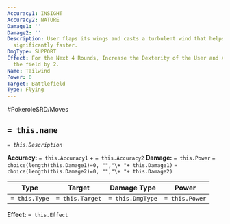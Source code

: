```yaml
---
Accuracy1: INSIGHT
Accuracy2: NATURE
Damage1: ''
Damage2: ''
Description: User flaps its wings and casts a turbulent wind that helps the team move
  significantly faster.
DmgType: SUPPORT
Effect: For the Next 4 Rounds, Increase the Dexterity of the User and All Allies in
  the field by 2.
Name: Tailwind
Power: 0
Target: Battlefield
Type: Flying
---
```


#PokeroleSRD/Moves

## `= this.name` 
*`= this.Description`*

**Accuracy:** `= this.Accuracy1` + `= this.Accuracy2`
**Damage:** `= this.Power` `= choice(length(this.Damage1)=0, "","\+ "+ this.Damage1)` `= choice(length(this.Damage2)=0, "","\+ "+ this.Damage2)`

| Type          | Target          | Damage Type          | Power          |
| ------------- | --------------- | ---------------- | -------------- |
| `= this.Type` | `= this.Target` | `= this.DmgType` | `= this.Power` | 

**Effect:** `= this.Effect`